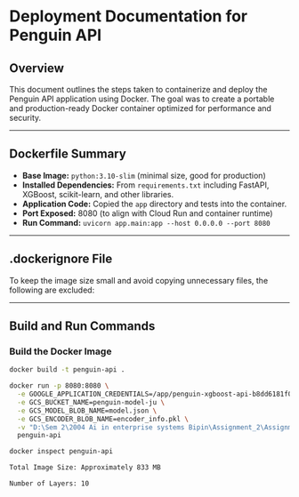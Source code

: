 # Deployment Documentation for Penguin API

## Overview
This document outlines the steps taken to containerize and deploy the Penguin API application using Docker. The goal was to create a portable and production-ready Docker container optimized for performance and security.

---

## Dockerfile Summary
- **Base Image:** `python:3.10-slim` (minimal size, good for production)
- **Installed Dependencies:** From `requirements.txt` including FastAPI, XGBoost, scikit-learn, and other libraries.
- **Application Code:** Copied the `app` directory and tests into the container.
- **Port Exposed:** 8080 (to align with Cloud Run and container runtime)
- **Run Command:** `uvicorn app.main:app --host 0.0.0.0 --port 8080`

---

## .dockerignore File
To keep the image size small and avoid copying unnecessary files, the following are excluded:


---

## Build and Run Commands

### Build the Docker Image
```bash
docker build -t penguin-api .

docker run -p 8080:8080 \
  -e GOOGLE_APPLICATION_CREDENTIALS=/app/penguin-xgboost-api-b8dd6181f02c.json \
  -e GCS_BUCKET_NAME=penguin-model-ju \
  -e GCS_MODEL_BLOB_NAME=model.json \
  -e GCS_ENCODER_BLOB_NAME=encoder_info.pkl \
  -v "D:\Sem 2\2004 Ai in enterprise systems Bipin\Assignment_2\Assignment_2_Aravind_Jayachandran_Ushakumari\penguin-xgboost-api-b8dd6181f02c.json:/app/penguin-xgboost-api-b8dd6181f02c.json:ro" \
  penguin-api

docker inspect penguin-api

Total Image Size: Approximately 833 MB

Number of Layers: 10